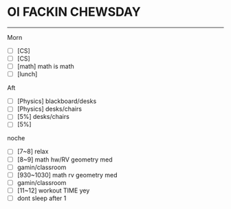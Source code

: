 # OI FACKIN CHEWSDAY
---
Morn
- [ ] [CS] 
- [ ] [CS] 
- [ ] [math] math is math
- [ ] [lunch] 

Aft
- [ ] [Physics] blackboard/desks
- [ ] [Physics] desks/chairs
- [ ] [5%] desks/chairs
- [ ] [5%] 

noche
- [ ] [7~8] relax
- [ ] [8~9] math hw/RV geometry med
- [ ] gamin/classroom
- [ ] [930~1030] math rv geometry med
- [ ] gamin/classroom
- [ ] [11~12] workout TIME yey
- [ ] dont sleep after 1
